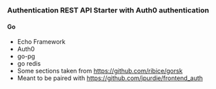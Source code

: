 ### Authentication REST API Starter with Auth0 authentication
#### Go
- Echo Framework
- Auth0
- go-pg
- go redis
- Some sections taken from https://github.com/ribice/gorsk
- Meant to be paired with https://github.com/jpurdie/frontend_auth